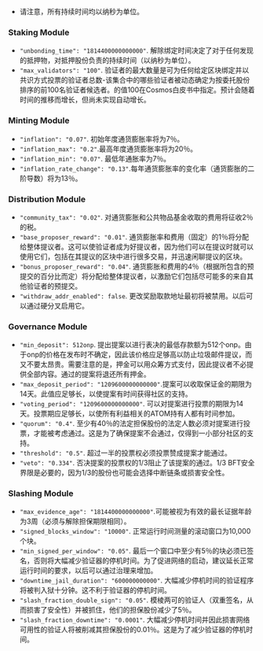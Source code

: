 
- 请注意，所有持续时间均以纳秒为单位。
### Staking Module
- `"unbonding_time": "1814400000000000"`. 解除绑定时间决定了对于任何发现的抵押物，对抵押股份负责的持续时间（以纳秒为单位）。
- `"max_validators": "100"`. 验证者的最大数量是可为任何给定区块绑定并以共识方式投票的验证者总数-该集合中的哪些验证者被动态确定为按委托股份排序的前100名验证者候选者。的值100在Cosmos白皮书中指定。预计会随着时间的推移而增长，但尚未实现自动增长。

### Minting Module

- `"inflation": "0.07"`. 初始年度通货膨胀率将为7％。
- `"inflation_max": "0.2"`.最高年度通货膨胀率将为20％。
- `"inflation_min": "0.07"`. 最低年通胀率为7％。
- `"inflation_rate_change": "0.13"`.每年通货膨胀率的变化率（通货膨胀的二阶导数）将为13％。

### Distribution Module

- `"community_tax": "0.02"`. 对通货膨胀和公共物品基金收取的费用将征收2％的税。
- `"base_proposer_reward": "0.01"`. 通货膨胀率和费用（固定）的1％将分配给整体提议者。这可以使验证者成为好提议者，因为他们可以在提议时就可以使用它们，包括在其提议的区块中进行很多交易，并迅速闲聊提议的区块。
- `"bonus_proposer_reward": "0.04"`. 通货膨胀和费用的4％（根据所包含的预提交的百分比而定）将分配给整体提议者，以激励它们包括尽可能多的来自其他验证者的预提交。
- `"withdraw_addr_enabled": false`. 更改奖励取款地址最初将被禁用。以后可以通过硬分叉启用它。

### Governance Module

- `"min_deposit": 512onp`. 提出提案以进行表决的最低存款额为512个onp。由于onp的价格在发布时不确定，因此该价格应足够高以防止垃圾邮件提议，而又不要太昂贵。需要注意的是，押金可以用众筹方式支付，因此提议者不必提供全部内容。通过的提案将退还所有押金。
- `"max_deposit_period": "1209600000000000"`.提案可以收取保证金的期限为14天。此值应足够长，以使提案有时间获得社区的支持。
- `"voting_period": "1209600000000000"`. 可以对提案进行投票的期限为14天。投票期应足够长，以使所有利益相关的ATOM持有人都有时间参加。
- `"quorum": "0.4"`. 至少有40％的法定担保股份的法定人数必须对提案进行投票，才能被考虑通过。这是为了确保提案不会通过，仅得到一小部分社区的支持。
- `"threshold": "0.5"`. 超过一半的投票权必须投票赞成提案才能通过。
- `"veto": "0.334"`. 否决提案的投票权的1/3阻止了该提案的通过。1/3 BFT安全界限是必要的，因为1/3的股份也可能会选择中断链条或损害安全性。

### Slashing Module

- `"max_evidence_age": "1814400000000000"`.可能被视为有效的最长证据年龄为3周（必须与解除担保期限相同）。
- `"signed_blocks_window": "10000"`. 正常运行时间测量的滚动窗口为10,000个块。
- `"min_signed_per_window": "0.05"`. 最后一个窗口中至少有5％的块必须已签名，否则将大幅减少验证器的停机时间。为了促进网络的启动，建议延长正常运行时间的要求，以后可以通过治理来增加。
- `"downtime_jail_duration": "600000000000"`. 大幅减少停机时间的验证程序将被判入狱十分钟。这不利于验证器的停机时间。
- `"slash_fraction_double_sign": "0.05"`. 模棱两可的验证人（双重签名，从而损害了安全性）并被抓住，他们的担保股份减少了5％。
- `"slash_fraction_downtime": "0.0001"`. 大幅减少停机时间并因此损害网络可用性的验证人将被削减其担保股份的0.01％。这是为了减少验证器的停机时间。
